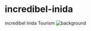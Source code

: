 # incredibel-inida
incredibel  Inida Tourism
![background](https://user-images.githubusercontent.com/90609072/209780198-09c41ee2-79f9-4852-a449-2c010d523ae0.png)
